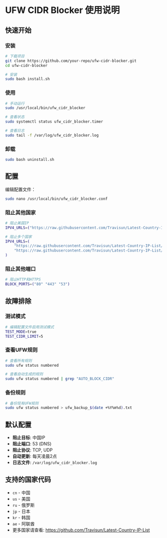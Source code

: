 # UFW CIDR Blocker 使用说明

## 快速开始

### 安装
```bash
# 下载项目
git clone https://github.com/your-repo/ufw-cidr-blocker.git
cd ufw-cidr-blocker

# 安装
sudo bash install.sh
```

### 使用
```bash
# 手动运行
sudo /usr/local/bin/ufw_cidr_blocker

# 查看状态
sudo systemctl status ufw_cidr_blocker.timer

# 查看日志
sudo tail -f /var/log/ufw_cidr_blocker.log
```

### 卸载
```bash
sudo bash uninstall.sh
```

## 配置

编辑配置文件：
```bash
sudo nano /usr/local/bin/ufw_cidr_blocker.conf
```

### 阻止其他国家
```bash
# 阻止美国IP
IPV4_URLS=("https://raw.githubusercontent.com/Travisun/Latest-Country-IP-List/refs/heads/main/data/cidr_lists/us_ipv4.txt")

# 阻止多个国家
IPV4_URLS=(
    "https://raw.githubusercontent.com/Travisun/Latest-Country-IP-List/refs/heads/main/data/cidr_lists/cn_ipv4.txt"
    "https://raw.githubusercontent.com/Travisun/Latest-Country-IP-List/refs/heads/main/data/cidr_lists/ru_ipv4.txt"
)
```

### 阻止其他端口
```bash
# 阻止HTTP和HTTPS
BLOCK_PORTS=("80" "443" "53")
```

## 故障排除

### 测试模式
```bash
# 编辑配置文件启用测试模式
TEST_MODE=true
TEST_CIDR_LIMIT=5
```

### 查看UFW规则
```bash
# 查看所有规则
sudo ufw status numbered

# 查看自动生成的规则
sudo ufw status numbered | grep "AUTO_BLOCK_CIDR"
```

### 备份规则
```bash
# 备份现有UFW规则
sudo ufw status numbered > ufw_backup_$(date +%Y%m%d).txt
```

## 默认配置

- **阻止目标**: 中国IP
- **阻止端口**: 53 (DNS)
- **阻止协议**: TCP, UDP
- **自动更新**: 每天凌晨2点
- **日志文件**: `/var/log/ufw_cidr_blocker.log`

## 支持的国家代码

- `cn` - 中国
- `us` - 美国
- `ru` - 俄罗斯
- `jp` - 日本
- `kr` - 韩国
- `ae` - 阿联酋
- 更多国家请查看: https://github.com/Travisun/Latest-Country-IP-List 